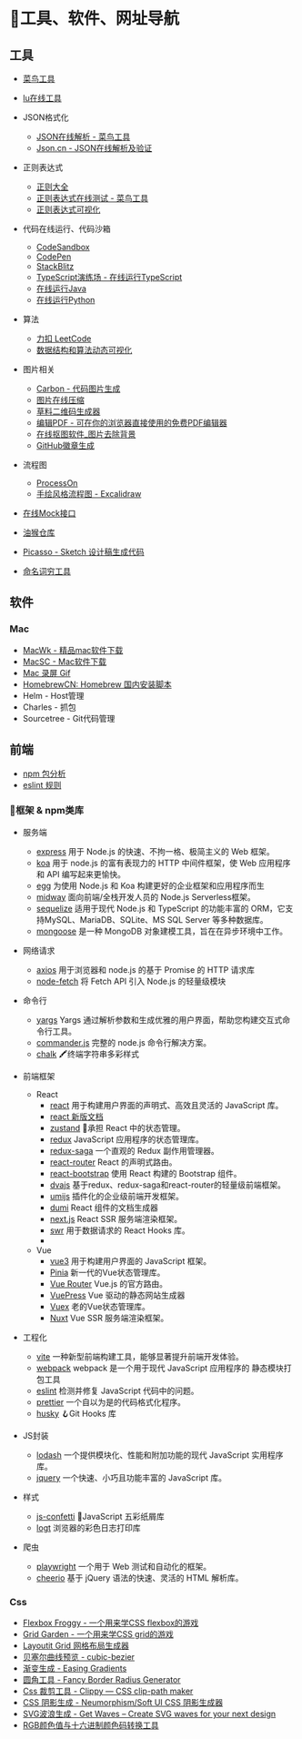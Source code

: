 # 🧭工具、软件、网址导航

## 工具

- [菜鸟工具](https://c.runoob.com/)
- [lu在线工具](https://tool.lu/)

- JSON格式化
	- [JSON在线解析 - 菜鸟工具](https://c.runoob.com/front-end/53/)
	- [Json.cn - JSON在线解析及验证](https://www.json.cn/)

- 正则表达式
	- [正则大全](https://any86.github.io/any-rule/)
	- [正则表达式在线测试 - 菜鸟工具](https://c.runoob.com/front-end/854/)
	- [正则表达式可视化](https://devtoolcafe.com/tools/regex#!flags=img&re=%5Cw%2B%5C.%5Cw%2B)

- 代码在线运行、代码沙箱
	- [CodeSandbox](https://codesandbox.io/)
	- [CodePen](https://codepen.io/)
	- [StackBlitz](https://stackblitz.com/)
	- [TypeScript演练场 - 在线运行TypeScript](https://www.typescriptlang.org/zh/play)
	- [在线运行Java](https://www.bejson.com/runcode/java/)
	- [在线运行Python](https://www.bejson.com/runcode/python3/)

- 算法
	- [力扣 LeetCode](https://leetcode.cn/)
	- [数据结构和算法动态可视化](https://visualgo.net/zh)

- 图片相关
	- [Carbon - 代码图片生成](https://carbon.now.sh/)
	- [图片在线压缩](https://tinypng.com/)
	- [草料二维码生成器](https://cli.im/)
	- [编辑PDF - 可在你的浏览器直接使用的免费PDF编辑器](https://smallpdf.com/cn/edit-pdf)
	- [在线抠图软件_图片去除背景](https://www.remove.bg/zh/upload)
	- [GitHub徽章生成](https://shields.io/)

- 流程图
	- [ProcessOn](https://www.processon.com/diagrams)
	- [手绘风格流程图 - Excalidraw](https://excalidraw.com/)

- [在线Mock接口](https://www.fastmock.site/#/projects)
- [油猴仓库](https://greasyfork.org/zh-CN)
- [Picasso - Sketch 设计稿生成代码](https://picassoui.58.com/%E6%8C%87%E5%8D%97/#%E5%89%8D%E6%8F%90)
- [命名词穷工具](https://unbug.github.io/codelf/#finance)

## 软件

### Mac

- [MacWk - 精品mac软件下载](https://macwk.com/)
- [MacSC - Mac软件下载](https://mac.macsc.com/)
- [Mac 录屏 Gif](https://getkap.co/)
- [HomebrewCN: Homebrew 国内安装脚本](https://gitee.com/cunkai/HomebrewCN)
- Helm - Host管理
- Charles - 抓包
- Sourcetree - Git代码管理


## 前端

- [npm 包分析](https://bundlephobia.com/)
- [eslint 规则](https://alloyteam.github.io/eslint-config-alloy/?language=zh-CN)

### 🔗框架 & npm类库

- 服务端
	- [express](https://github.com/expressjs/express) 用于 Node.js 的快速、不拘一格、极简主义的 Web 框架。
	- [koa](https://github.com/koajs/koa) 用于 node.js 的富有表现力的 HTTP 中间件框架，使 Web 应用程序和 API 编写起来更愉快。
	- [egg](https://github.com/eggjs/egg) 为使用 Node.js 和 Koa 构建更好的企业框架和应用程序而生
	- [midway](https://github.com/midwayjs/midway) 面向前端/全栈开发人员的 Node.js Serverless框架。
	- [sequelize](https://github.com/sequelize/sequelize) 适用于现代 Node.js 和 TypeScript 的功能丰富的 ORM，它支持MySQL、MariaDB、SQLite、MS SQL Server 等多种数据库。
	- [mongoose](https://github.com/Automattic/mongoose) 是一种 MongoDB 对象建模工具，旨在在异步环境中工作。 
	
- 网络请求
	- [axios](https://github.com/axios/axios) 用于浏览器和 node.js 的基于 Promise 的 HTTP 请求库
	- [node-fetch](https://github.com/node-fetch/node-fetch) 将 Fetch API 引入 Node.js 的轻量级模块

- 命令行
	- [yargs](https://github.com/yargs/yargs) Yargs 通过解析参数和生成优雅的用户界面，帮助您构建交互式命令行工具。
	- [commander.js](https://github.com/tj/commander.js/blob/master/Readme_zh-CN.md) 完整的 node.js 命令行解决方案。
	- [chalk](https://github.com/chalk/chalk) 🖍终端字符串多彩样式

- 前端框架
	- React
		- [react](https://github.com/facebook/react) 用于构建用户界面的声明式、高效且灵活的 JavaScript 库。
		- [react 新版文档](https://beta.reactjs.org/)
		- [zustand](https://github.com/pmndrs/zustand) 🐻承担 React 中的状态管理。
		- [redux](https://github.com/reduxjs/redux) JavaScript 应用程序的状态管理库。
		- [redux-saga](https://github.com/redux-saga/redux-saga) 一个直观的 Redux 副作用管理器。
		- [react-router](https://github.com/remix-run/react-router) React 的声明式路由。
		- [react-bootstrap](https://github.com/react-bootstrap/react-bootstrap) 使用 React 构建的 Bootstrap 组件。
		- [dvajs](https://github.com/dvajs/dva) 基于redux、redux-saga和react-router的轻量级前端框架。
		- [umijs](https://github.com/umijs/umi) 插件化的企业级前端开发框架。
		- [dumi](https://github.com/umijs/dumi) React 组件的文档生成器
		- [next.js](https://github.com/vercel/next.js) React SSR 服务端渲染框架。
		- [swr](https://github.com/vercel/swr) 用于数据请求的 React Hooks 库。
		- 
	- Vue
		- [vue3](https://cn.vuejs.org/guide/introduction.html) 用于构建用户界面的 JavaScript 框架。
		- [Pinia](https://pinia.vuejs.org/zh/) 新一代的Vue状态管理库。
		- [Vue Router](https://router.vuejs.org/zh/) Vue.js 的官方路由。
		- [VuePress](https://v2.vuepress.vuejs.org/zh/) Vue 驱动的静态网站生成器
		- [Vuex](https://vuex.vuejs.org/zh/) 老的Vue状态管理库。
		- [Nuxt](https://nuxtjs.org/) Vue SSR 服务端渲染框架。

- 工程化
	- [vite](https://cn.vitejs.dev/guide/) 一种新型前端构建工具，能够显著提升前端开发体验。
	- [webpack](https://www.webpackjs.com/concepts/) webpack 是一个用于现代 JavaScript 应用程序的 静态模块打包工具
	- [eslint](https://github.com/eslint/eslint) 检测并修复 JavaScript 代码中的问题。
	- [prettier](https://github.com/prettier/prettier) 一个自以为是的代码格式化程序。
	- [husky](https://github.com/typicode/husky) 🪝Git Hooks 库

- JS封装
	- [lodash](https://github.com/lodash/lodash) 一个提供模块化、性能和附加功能的现代 JavaScript 实用程序库。
	- [jquery](https://github.com/jquery/jquery) 一个快速、小巧且功能丰富的 JavaScript 库。

- 样式
	- [js-confetti](https://github.com/loonywizard/js-confetti) 🎉JavaScript 五彩纸屑库
	- [logt](https://github.com/sidhantpanda/logt) 浏览器的彩色日志打印库


- 爬虫
	- [playwright](https://github.com/microsoft/playwright) 一个用于 Web 测试和自动化的框架。
	- [cheerio](https://github.com/cheeriojs/cheerio) 基于 jQuery 语法的快速、灵活的 HTML 解析库。

### Css
- [Flexbox Froggy - 一个用来学CSS flexbox的游戏](https://flexboxfroggy.com/#zh-cn)
- [Grid Garden - 一个用来学CSS grid的游戏](https://cssgridgarden.com/#zh-cn)
- [Layoutit Grid 网格布局生成器](https://grid.layoutit.com/)
- [贝塞尔曲线预览 - cubic-bezier](https://cubic-bezier.com/#.48,.51,1,-0.13)
- [渐变生成 - Easing Gradients](https://larsenwork.com/easing-gradients/#editor)
- [圆角工具 - Fancy Border Radius Generator](https://9elements.github.io/fancy-border-radius/#79.22.9.84--.)
- [Css 裁剪工具 - Clippy — CSS clip-path maker](https://bennettfeely.com/clippy/)
- [CSS 阴影生成 - Neumorphism/Soft UI CSS 阴影生成器](https://neumorphism.io/#e0e0e0)
- [SVG波浪生成 - Get Waves – Create SVG waves for your next design](https://getwaves.io/)
- [RGB颜色值与十六进制颜色码转换工具](https://www.sioe.cn/yingyong/yanse-rgb-16/)